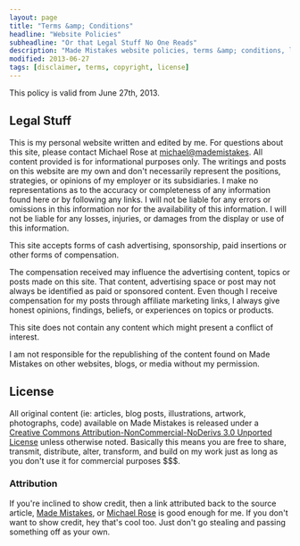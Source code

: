 ```yaml
---
layout: page
title: "Terms &amp; Conditions"
headline: "Website Policies"
subheadline: "Or that Legal Stuff No One Reads"
description: "Made Mistakes website policies, terms &amp; conditions, license, and other legal stuff you won't read."
modified: 2013-06-27
tags: [disclaimer, terms, copyright, license]
---
```


This policy is valid from June 27th, 2013.

## Legal Stuff

This is my personal website written and edited by me. For questions about this site, please contact Michael Rose at <michael@mademistakes>. All content provided is for informational purposes only. The writings and posts on this website are my own and don't necessarily represent the positions, strategies, or opinions of my employer or its subsidiaries. I make no representations as to the accuracy or completeness of any information found here or by following any links. I will not be liable for any errors or omissions in this information nor for the availability of this information. I will not be liable for any losses, injuries, or damages from the display or use of this information.

This site accepts forms of cash advertising, sponsorship, paid insertions or other forms of compensation.

The compensation received may influence the advertising content, topics or posts made on this site. That content, advertising space or post may not always be identified as paid or sponsored content. Even though I receive compensation for my posts through affiliate marketing links, I always give honest opinions, findings, beliefs, or experiences on topics or products.

This site does not contain any content which might present a conflict of interest.

I am not responsible for the republishing of the content found on Made Mistakes on other websites, blogs, or media without my permission.

## License

All original content (ie: articles, blog posts, illustrations, artwork, photographs, code) available on Made Mistakes is released under a [Creative Commons Attribution-NonCommercial-NoDerivs 3.0 Unported License](http://creativecommons.org/licenses/by-nc-nd/3.0/deed.en_US) unless otherwise noted. Basically this means you are free to share, transmit, distribute, alter, transform, and build on my work just as long as you don't use it for commercial purposes $$$.

### Attribution

If you're inclined to show credit, then a link attributed back to the source article, [Made Mistakes](htt://mademistakes.com), or [Michael Rose](http://mademistakes.com) is good enough for me. If you don't want to show credit, hey that's cool too. Just don't go stealing and passing something off as your own.
